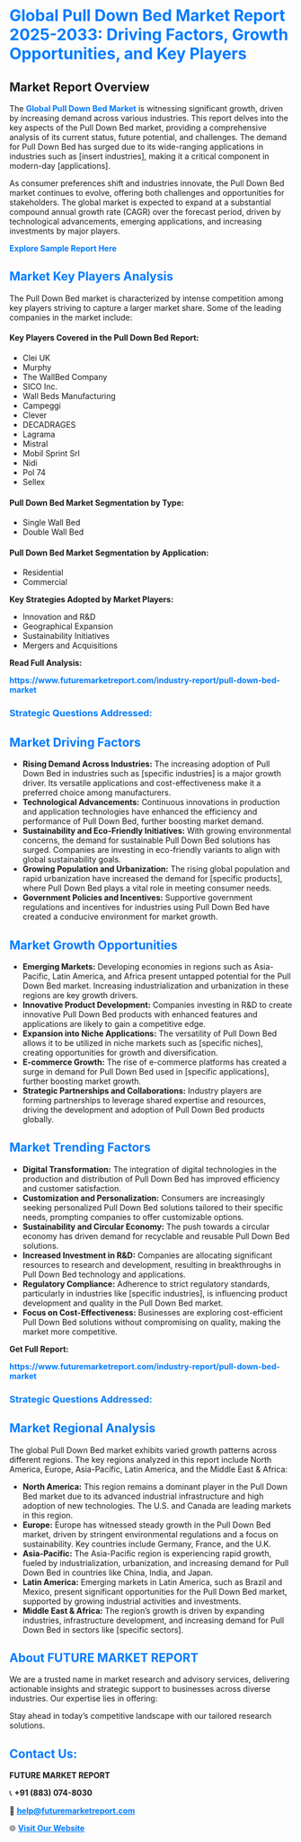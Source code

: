 <h1 style="color: #007BFF;">Global Pull Down Bed Market Report 2025-2033: Driving Factors, Growth Opportunities, and Key Players</h1>

<section id="overview">
<h2>Market Report Overview</h2>
<p>The <a href="https://www.futuremarketreport.com/industry-report/pull-down-bed-market" style="color: #007BFF; text-decoration: none;"><strong>Global Pull Down Bed Market</strong></a> is witnessing significant growth, driven by increasing demand across various industries. This report delves into the key aspects of the Pull Down Bed market, providing a comprehensive analysis of its current status, future potential, and challenges. The demand for Pull Down Bed has surged due to its wide-ranging applications in industries such as [insert industries], making it a critical component in modern-day [applications].</p>
<p>As consumer preferences shift and industries innovate, the Pull Down Bed market continues to evolve, offering both challenges and opportunities for stakeholders. The global market is expected to expand at a substantial compound annual growth rate (CAGR) over the forecast period, driven by technological advancements, emerging applications, and increasing investments by major players.</p>
</section>

<section id="overview">
<p><a href="https://www.futuremarketreport.com/request-sample/reportId=106044" style="color: #007BFF; text-decoration: none;"><strong>Explore Sample Report Here</strong></a></p>
</section>

<section id="key-players">
<h2 style="color: #007BFF;">Market Key Players Analysis</h2>
<p>The Pull Down Bed market is characterized by intense competition among key players striving to capture a larger market share. Some of the leading companies in the market include:</p>
<h4>Key Players Covered in the Pull Down Bed Report:</h4>
<ul><li>Clei UK</li><li>Murphy</li><li>The WallBed Company</li><li>SICO Inc.</li><li>Wall Beds Manufacturing</li><li>Campeggi</li><li>Clever</li><li>DECADRAGES</li><li>Lagrama</li><li>Mistral</li><li>Mobil Sprint Srl</li><li>Nidi</li><li>Pol 74</li><li>Sellex</li></ul>
<h4>Pull Down Bed Market Segmentation by Type:</h4>
<ul><li>Single Wall Bed</li><li>Double Wall Bed</li></ul>

<h4>Pull Down Bed Market Segmentation by Application:</h4>
<ul><li>Residential</li><li>Commercial</li></ul>
<p><strong>Key Strategies Adopted by Market Players:</strong></p>
<ul>
<li>Innovation and R&D</li>
<li>Geographical Expansion</li>
<li>Sustainability Initiatives</li>
<li>Mergers and Acquisitions</li>
</ul>
</section>

<section>
<p><strong>Read Full Analysis: </strong></p><a href="https://www.futuremarketreport.com/industry-report/pull-down-bed-market" style="color: #007BFF; text-decoration: none;"><strong>https://www.futuremarketreport.com/industry-report/pull-down-bed-market</strong></a>
<h3 style="color: #007BFF;">Strategic Questions Addressed:</h3>
</section>

<section id="driving-factors">
<h2 style="color: #007BFF;">Market Driving Factors</h2>
<ul>
<li><strong>Rising Demand Across Industries:</strong> The increasing adoption of Pull Down Bed in industries such as [specific industries] is a major growth driver. Its versatile applications and cost-effectiveness make it a preferred choice among manufacturers.</li>
<li><strong>Technological Advancements:</strong> Continuous innovations in production and application technologies have enhanced the efficiency and performance of Pull Down Bed, further boosting market demand.</li>
<li><strong>Sustainability and Eco-Friendly Initiatives:</strong> With growing environmental concerns, the demand for sustainable Pull Down Bed solutions has surged. Companies are investing in eco-friendly variants to align with global sustainability goals.</li>
<li><strong>Growing Population and Urbanization:</strong> The rising global population and rapid urbanization have increased the demand for [specific products], where Pull Down Bed plays a vital role in meeting consumer needs.</li>
<li><strong>Government Policies and Incentives:</strong> Supportive government regulations and incentives for industries using Pull Down Bed have created a conducive environment for market growth.</li>
</ul>
</section>

<section id="growth-opportunities">
<h2 style="color: #007BFF;">Market Growth Opportunities</h2>
<ul>
<li><strong>Emerging Markets:</strong> Developing economies in regions such as Asia-Pacific, Latin America, and Africa present untapped potential for the Pull Down Bed market. Increasing industrialization and urbanization in these regions are key growth drivers.</li>
<li><strong>Innovative Product Development:</strong> Companies investing in R&D to create innovative Pull Down Bed products with enhanced features and applications are likely to gain a competitive edge.</li>
<li><strong>Expansion into Niche Applications:</strong> The versatility of Pull Down Bed allows it to be utilized in niche markets such as [specific niches], creating opportunities for growth and diversification.</li>
<li><strong>E-commerce Growth:</strong> The rise of e-commerce platforms has created a surge in demand for Pull Down Bed used in [specific applications], further boosting market growth.</li>
<li><strong>Strategic Partnerships and Collaborations:</strong> Industry players are forming partnerships to leverage shared expertise and resources, driving the development and adoption of Pull Down Bed products globally.</li>
</ul>
</section>

<section id="trending-factors">
<h2 style="color: #007BFF;">Market Trending Factors</h2>
<ul>
<li><strong>Digital Transformation:</strong> The integration of digital technologies in the production and distribution of Pull Down Bed has improved efficiency and customer satisfaction.</li>
<li><strong>Customization and Personalization:</strong> Consumers are increasingly seeking personalized Pull Down Bed solutions tailored to their specific needs, prompting companies to offer customizable options.</li>
<li><strong>Sustainability and Circular Economy:</strong> The push towards a circular economy has driven demand for recyclable and reusable Pull Down Bed solutions.</li>
<li><strong>Increased Investment in R&D:</strong> Companies are allocating significant resources to research and development, resulting in breakthroughs in Pull Down Bed technology and applications.</li>
<li><strong>Regulatory Compliance:</strong> Adherence to strict regulatory standards, particularly in industries like [specific industries], is influencing product development and quality in the Pull Down Bed market.</li>
<li><strong>Focus on Cost-Effectiveness:</strong> Businesses are exploring cost-efficient Pull Down Bed solutions without compromising on quality, making the market more competitive.</li>
</ul>
</section>

<section>
<p><strong>Get Full Report: </strong></p><a href="https://www.futuremarketreport.com/industry-report/pull-down-bed-market" style="color: #007BFF; text-decoration: none;"><strong>https://www.futuremarketreport.com/industry-report/pull-down-bed-market</strong></a>
<h3 style="color: #007BFF;">Strategic Questions Addressed:</h3>
</section>


<section id="regional-analysis">
<h2 style="color: #007BFF;">Market Regional Analysis</h2>
<p>The global Pull Down Bed market exhibits varied growth patterns across different regions. The key regions analyzed in this report include North America, Europe, Asia-Pacific, Latin America, and the Middle East & Africa:</p>
<ul>
<li><strong>North America:</strong> This region remains a dominant player in the Pull Down Bed market due to its advanced industrial infrastructure and high adoption of new technologies. The U.S. and Canada are leading markets in this region.</li>
<li><strong>Europe:</strong> Europe has witnessed steady growth in the Pull Down Bed market, driven by stringent environmental regulations and a focus on sustainability. Key countries include Germany, France, and the U.K.</li>
<li><strong>Asia-Pacific:</strong> The Asia-Pacific region is experiencing rapid growth, fueled by industrialization, urbanization, and increasing demand for Pull Down Bed in countries like China, India, and Japan.</li>
<li><strong>Latin America:</strong> Emerging markets in Latin America, such as Brazil and Mexico, present significant opportunities for the Pull Down Bed market, supported by growing industrial activities and investments.</li>
<li><strong>Middle East & Africa:</strong> The region’s growth is driven by expanding industries, infrastructure development, and increasing demand for Pull Down Bed in sectors like [specific sectors].</li>
</ul>
</section>

<footer>
<h2 style="color: #007BFF;">About FUTURE MARKET REPORT</h2>
<p>We are a trusted name in market research and advisory services, delivering actionable insights and strategic support to businesses across diverse industries. Our expertise lies in offering:</p>

<p>Stay ahead in today’s competitive landscape with our tailored research solutions.</p>

<h2 style="color: #007BFF;">Contact Us:</h2>
<p><strong>FUTURE MARKET REPORT</strong></p>
<p>📞 <strong>+91 (883) 074-8030</strong></p>
<p>📧 <strong><a href="mailto:help@futuremarketreport.com" style="color: #007BFF;">help@futuremarketreport.com</a></strong></p>
<p>🌐 <strong><a href="https://www.futuremarketreport.com/" style="color: #007BFF;">Visit Our Website</a></strong></p>
</footer>